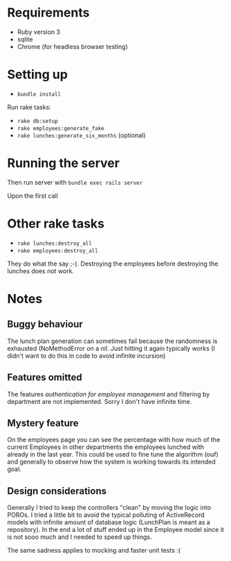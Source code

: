 # Requirements

- Ruby version 3
- sqlite
- Chrome (for headless browser testing)

# Setting up

- `bundle install`

Run rake tasks:

- `rake db:setup`
- `rake employees:generate_fake`
- `rake lunches:generate_six_months` (optional)

# Running the server

Then run server with `bundle exec rails server`

Upon the first call

# Other rake tasks

- `rake lunches:destroy_all`
- `rake employees:destroy_all`

They do what the say ;-). Destroying the employees before destroying the lunches does not work.

# Notes

## Buggy behaviour

The lunch plan generation can sometimes fail because the randomness is exhausted (NoMethodError on a nil.
Just hitting it again typically works (I didn't want to do this in code to avoid infinite incursion)

## Features omitted

The features *authentication for employee management* and filtering by department are not implemented.
Sorry I don't have infinite time.

## Mystery feature

On the employees page you can see the percentage with how much of the current Employees in other departments the employees lunched with already in the last year.
This could be used to fine tune the algorithm (ouf) and generally to observe how the system is working towards its intended goal.

## Design considerations

Generally I tried to keep the controllers "clean" by moving the logic into POROs.
I tried a little bit to avoid the typical polluting of ActiveRecord models with infinite amount of database logic (LunchPlan is meant as a repository).
In the end a lot of stuff ended up in the Employee model since it is not sooo much and I needed to speed up things.

The same sadness applies to mocking and faster unit tests :(
